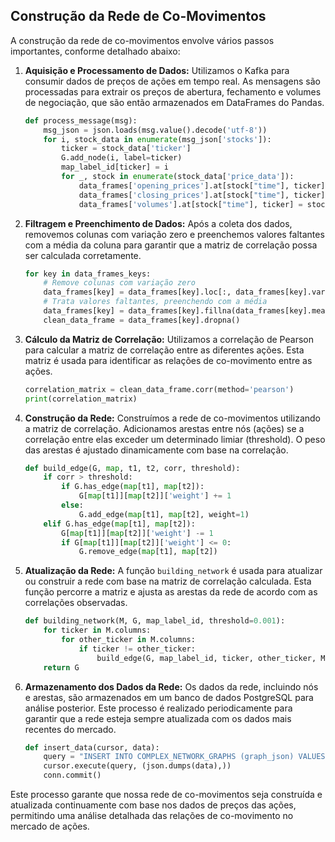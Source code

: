 ## Construção da Rede de Co-Movimentos

A construção da rede de co-movimentos envolve vários passos importantes, conforme detalhado abaixo:

1. **Aquisição e Processamento de Dados:**
   Utilizamos o Kafka para consumir dados de preços de ações em tempo real. As mensagens são processadas para extrair os preços de abertura, fechamento e volumes de negociação, que são então armazenados em DataFrames do Pandas.
   
   ```python
   def process_message(msg):
       msg_json = json.loads(msg.value().decode('utf-8'))
       for i, stock_data in enumerate(msg_json['stocks']):
           ticker = stock_data['ticker']
           G.add_node(i, label=ticker)
           map_label_id[ticker] = i
           for _, stock in enumerate(stock_data['price_data']):
               data_frames['opening_prices'].at[stock["time"], ticker] = stock['open']
               data_frames['closing_prices'].at[stock["time"], ticker] = stock['close']
               data_frames['volumes'].at[stock["time"], ticker] = stock['volume']
   ```

2. **Filtragem e Preenchimento de Dados:**
   Após a coleta dos dados, removemos colunas com variação zero e preenchemos valores faltantes com a média da coluna para garantir que a matriz de correlação possa ser calculada corretamente.
   
   ```python
   for key in data_frames_keys:                
       # Remove colunas com variação zero
       data_frames[key] = data_frames[key].loc[:, data_frames[key].var() > 0]
       # Trata valores faltantes, preenchendo com a média
       data_frames[key] = data_frames[key].fillna(data_frames[key].mean())
       clean_data_frame = data_frames[key].dropna()
   ```

3. **Cálculo da Matriz de Correlação:**
   Utilizamos a correlação de Pearson para calcular a matriz de correlação entre as diferentes ações. Esta matriz é usada para identificar as relações de co-movimento entre as ações.
   
   ```python
   correlation_matrix = clean_data_frame.corr(method='pearson')
   print(correlation_matrix)
   ```

4. **Construção da Rede:**
   Construímos a rede de co-movimentos utilizando a matriz de correlação. Adicionamos arestas entre nós (ações) se a correlação entre elas exceder um determinado limiar (threshold). O peso das arestas é ajustado dinamicamente com base na correlação.
   
   ```python
   def build_edge(G, map, t1, t2, corr, threshold):
       if corr > threshold:
           if G.has_edge(map[t1], map[t2]):
               G[map[t1]][map[t2]]['weight'] += 1
           else:
               G.add_edge(map[t1], map[t2], weight=1)
       elif G.has_edge(map[t1], map[t2]):
           G[map[t1]][map[t2]]['weight'] -= 1
           if G[map[t1]][map[t2]]['weight'] <= 0:
               G.remove_edge(map[t1], map[t2])
   ```

5. **Atualização da Rede:**
   A função `building_network` é usada para atualizar ou construir a rede com base na matriz de correlação calculada. Esta função percorre a matriz e ajusta as arestas da rede de acordo com as correlações observadas.
   
   ```python
   def building_network(M, G, map_label_id, threshold=0.001):
       for ticker in M.columns:
           for other_ticker in M.columns:
               if ticker != other_ticker:
                   build_edge(G, map_label_id, ticker, other_ticker, M.loc[ticker, other_ticker], threshold)
       return G
   ```

6. **Armazenamento dos Dados da Rede:**
   Os dados da rede, incluindo nós e arestas, são armazenados em um banco de dados PostgreSQL para análise posterior. Este processo é realizado periodicamente para garantir que a rede esteja sempre atualizada com os dados mais recentes do mercado.
   
   ```python
   def insert_data(cursor, data):
       query = "INSERT INTO COMPLEX_NETWORK_GRAPHS (graph_json) VALUES (%s)"
       cursor.execute(query, (json.dumps(data),))
       conn.commit()
   ```

Este processo garante que nossa rede de co-movimentos seja construída e atualizada continuamente com base nos dados de preços das ações, permitindo uma análise detalhada das relações de co-movimento no mercado de ações.